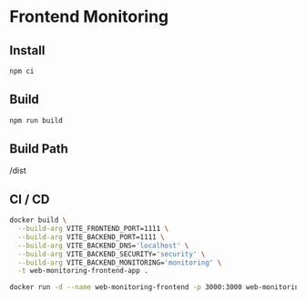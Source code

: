 # Frontend Monitoring

## Install

```bash
npm ci
```

## Build

```bash
npm run build
```

## Build Path

/dist

## CI / CD

```bash
docker build \
  --build-arg VITE_FRONTEND_PORT=1111 \
  --build-arg VITE_BACKEND_PORT=1111 \
  --build-arg VITE_BACKEND_DNS='localhost' \
  --build-arg VITE_BACKEND_SECURITY='security' \
  --build-arg VITE_BACKEND_MONITORING='monitoring' \
  -t web-monitoring-frontend-app .

docker run -d --name web-monitoring-frontend -p 3000:3000 web-monitoring-frontend-app
```